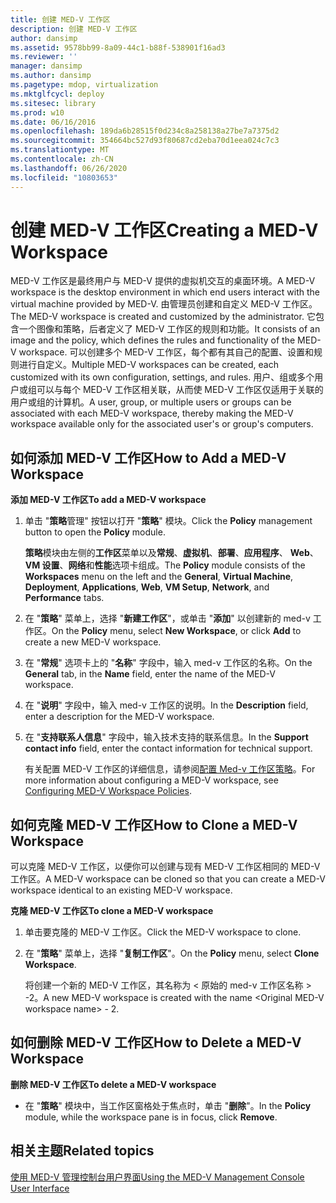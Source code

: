 ```yaml
---
title: 创建 MED-V 工作区
description: 创建 MED-V 工作区
author: dansimp
ms.assetid: 9578bb99-8a09-44c1-b88f-538901f16ad3
ms.reviewer: ''
manager: dansimp
ms.author: dansimp
ms.pagetype: mdop, virtualization
ms.mktglfcycl: deploy
ms.sitesec: library
ms.prod: w10
ms.date: 06/16/2016
ms.openlocfilehash: 189da6b28515f0d234c8a258138a27be7a7375d2
ms.sourcegitcommit: 354664bc527d93f80687cd2eba70d1eea024c7c3
ms.translationtype: MT
ms.contentlocale: zh-CN
ms.lasthandoff: 06/26/2020
ms.locfileid: "10803653"
---
```

# <span data-ttu-id="be876-103">创建 MED-V 工作区</span><span class="sxs-lookup"><span data-stu-id="be876-103">Creating a MED-V Workspace</span></span>


<span data-ttu-id="be876-104">MED-V 工作区是最终用户与 MED-V 提供的虚拟机交互的桌面环境。</span><span class="sxs-lookup"><span data-stu-id="be876-104">A MED-V workspace is the desktop environment in which end users interact with the virtual machine provided by MED-V.</span></span> <span data-ttu-id="be876-105">由管理员创建和自定义 MED-V 工作区。</span><span class="sxs-lookup"><span data-stu-id="be876-105">The MED-V workspace is created and customized by the administrator.</span></span> <span data-ttu-id="be876-106">它包含一个图像和策略，后者定义了 MED-V 工作区的规则和功能。</span><span class="sxs-lookup"><span data-stu-id="be876-106">It consists of an image and the policy, which defines the rules and functionality of the MED-V workspace.</span></span> <span data-ttu-id="be876-107">可以创建多个 MED-V 工作区，每个都有其自己的配置、设置和规则进行自定义。</span><span class="sxs-lookup"><span data-stu-id="be876-107">Multiple MED-V workspaces can be created, each customized with its own configuration, settings, and rules.</span></span> <span data-ttu-id="be876-108">用户、组或多个用户或组可以与每个 MED-V 工作区相关联，从而使 MED-V 工作区仅适用于关联的用户或组的计算机。</span><span class="sxs-lookup"><span data-stu-id="be876-108">A user, group, or multiple users or groups can be associated with each MED-V workspace, thereby making the MED-V workspace available only for the associated user's or group's computers.</span></span>

## <span data-ttu-id="be876-109">如何添加 MED-V 工作区</span><span class="sxs-lookup"><span data-stu-id="be876-109">How to Add a MED-V Workspace</span></span>


**<span data-ttu-id="be876-110">添加 MED-V 工作区</span><span class="sxs-lookup"><span data-stu-id="be876-110">To add a MED-V workspace</span></span>**

1.  <span data-ttu-id="be876-111">单击 "**策略**管理" 按钮以打开 "**策略**" 模块。</span><span class="sxs-lookup"><span data-stu-id="be876-111">Click the **Policy** management button to open the **Policy** module.</span></span>

    <span data-ttu-id="be876-112">**策略**模块由左侧的**工作区**菜单以及**常规**、**虚拟机**、**部署**、**应用程序**、 **Web**、 **VM 设置**、**网络**和**性能**选项卡组成。</span><span class="sxs-lookup"><span data-stu-id="be876-112">The **Policy** module consists of the **Workspaces** menu on the left and the **General**, **Virtual Machine**, **Deployment**, **Applications**, **Web**, **VM Setup**, **Network**, and **Performance** tabs.</span></span>

2.  <span data-ttu-id="be876-113">在 "**策略**" 菜单上，选择 "**新建工作区**"，或单击 "**添加**" 以创建新的 med-v 工作区。</span><span class="sxs-lookup"><span data-stu-id="be876-113">On the **Policy** menu, select **New Workspace**, or click **Add** to create a new MED-V workspace.</span></span>

3.  <span data-ttu-id="be876-114">在 "**常规**" 选项卡上的 "**名称**" 字段中，输入 med-v 工作区的名称。</span><span class="sxs-lookup"><span data-stu-id="be876-114">On the **General** tab, in the **Name** field, enter the name of the MED-V workspace.</span></span>

4.  <span data-ttu-id="be876-115">在 "**说明**" 字段中，输入 med-v 工作区的说明。</span><span class="sxs-lookup"><span data-stu-id="be876-115">In the **Description** field, enter a description for the MED-V workspace.</span></span>

5.  <span data-ttu-id="be876-116">在 "**支持联系人信息**" 字段中，输入技术支持的联系信息。</span><span class="sxs-lookup"><span data-stu-id="be876-116">In the **Support contact info** field, enter the contact information for technical support.</span></span>

    <span data-ttu-id="be876-117">有关配置 MED-V 工作区的详细信息，请参阅[配置 Med-v 工作区策略](configuring-med-v-workspace-policies.md)。</span><span class="sxs-lookup"><span data-stu-id="be876-117">For more information about configuring a MED-V workspace, see [Configuring MED-V Workspace Policies](configuring-med-v-workspace-policies.md).</span></span>

## <span data-ttu-id="be876-118">如何克隆 MED-V 工作区</span><span class="sxs-lookup"><span data-stu-id="be876-118">How to Clone a MED-V Workspace</span></span>


<span data-ttu-id="be876-119">可以克隆 MED-V 工作区，以便你可以创建与现有 MED-V 工作区相同的 MED-V 工作区。</span><span class="sxs-lookup"><span data-stu-id="be876-119">A MED-V workspace can be cloned so that you can create a MED-V workspace identical to an existing MED-V workspace.</span></span>

**<span data-ttu-id="be876-120">克隆 MED-V 工作区</span><span class="sxs-lookup"><span data-stu-id="be876-120">To clone a MED-V workspace</span></span>**

1.  <span data-ttu-id="be876-121">单击要克隆的 MED-V 工作区。</span><span class="sxs-lookup"><span data-stu-id="be876-121">Click the MED-V workspace to clone.</span></span>

2.  <span data-ttu-id="be876-122">在 "**策略**" 菜单上，选择 "**复制工作区**"。</span><span class="sxs-lookup"><span data-stu-id="be876-122">On the **Policy** menu, select **Clone Workspace**.</span></span>

    <span data-ttu-id="be876-123">将创建一个新的 MED-V 工作区，其名称为 &lt; 原始的 med-v 工作区名称 &gt; -2。</span><span class="sxs-lookup"><span data-stu-id="be876-123">A new MED-V workspace is created with the name &lt;Original MED-V workspace name&gt; - 2.</span></span>

## <span data-ttu-id="be876-124">如何删除 MED-V 工作区</span><span class="sxs-lookup"><span data-stu-id="be876-124">How to Delete a MED-V Workspace</span></span>


**<span data-ttu-id="be876-125">删除 MED-V 工作区</span><span class="sxs-lookup"><span data-stu-id="be876-125">To delete a MED-V workspace</span></span>**

-   <span data-ttu-id="be876-126">在 "**策略**" 模块中，当工作区窗格处于焦点时，单击 "**删除**"。</span><span class="sxs-lookup"><span data-stu-id="be876-126">In the **Policy** module, while the workspace pane is in focus, click **Remove**.</span></span>

## <span data-ttu-id="be876-127">相关主题</span><span class="sxs-lookup"><span data-stu-id="be876-127">Related topics</span></span>


[<span data-ttu-id="be876-128">使用 MED-V 管理控制台用户界面</span><span class="sxs-lookup"><span data-stu-id="be876-128">Using the MED-V Management Console User Interface</span></span>](using-the-med-v-management-console-user-interface.md)

 

 





